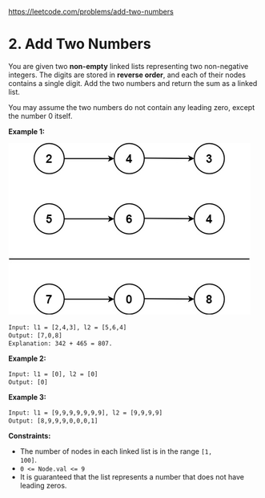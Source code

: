 https://leetcode.com/problems/add-two-numbers
# 2. Add Two Numbers
You are given two **non-empty** linked lists representing two non-negative integers. The digits are stored in **reverse order**, and each of their nodes contains a single digit. Add the two numbers and return the sum
as a linked list.

You may assume the two numbers do not contain any leading zero, except the number 0 itself.




**Example 1:**

![](/img/2020_10_02_addtwonumber1.jpg)
```
Input: l1 = [2,4,3], l2 = [5,6,4]
Output: [7,0,8]
Explanation: 342 + 465 = 807.

```
**Example 2:**

```
Input: l1 = [0], l2 = [0]
Output: [0]

```
**Example 3:**

```
Input: l1 = [9,9,9,9,9,9,9], l2 = [9,9,9,9]
Output: [8,9,9,9,0,0,0,1]

```



**Constraints:**

* The number of nodes in each linked list is in the range <code>[1, 100]</code>.
* <code>0 <= Node.val <= 9</code>
* It is guaranteed that the list represents a number that does not have leading zeros.
